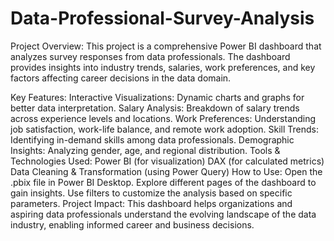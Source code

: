# Data-Professional-Survey-Analysis

Project Overview:
This project is a comprehensive Power BI dashboard that analyzes survey responses from data professionals. The dashboard provides insights into industry trends, salaries, work preferences, and key factors affecting career decisions in the data domain.

Key Features:
Interactive Visualizations: Dynamic charts and graphs for better data interpretation.
Salary Analysis: Breakdown of salary trends across experience levels and locations.
Work Preferences: Understanding job satisfaction, work-life balance, and remote work adoption.
Skill Trends: Identifying in-demand skills among data professionals.
Demographic Insights: Analyzing gender, age, and regional distribution.
Tools & Technologies Used:
Power BI (for visualization)
DAX (for calculated metrics)
Data Cleaning & Transformation (using Power Query)
How to Use:
Open the .pbix file in Power BI Desktop.
Explore different pages of the dashboard to gain insights.
Use filters to customize the analysis based on specific parameters.
Project Impact:
This dashboard helps organizations and aspiring data professionals understand the evolving landscape of the data industry, enabling informed career and business decisions.
